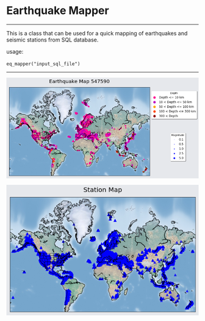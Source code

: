 # Earthquake Mapper

--------------------

This is a class that can be used for a quick mapping of earthquakes and seismic stations from SQL database. 

usage:

`eq_mapper("input_sql_file")` 

--------------------


![spacial distribution of earthquakes](1.png)


![spacial distribution of recording stations](2.png)
